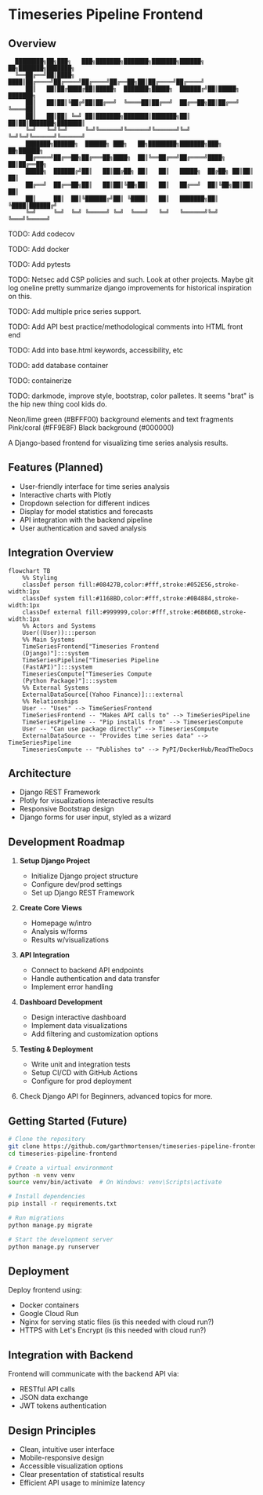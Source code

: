 # Timeseries Pipeline Frontend

## Overview

```ascii
  ████████╗██╗███╗   ███╗███████╗███████╗███████╗██████╗ ██╗███████╗███████╗
  ╚══██╔══╝██║████╗ ████║██╔════╝██╔════╝██╔════╝██╔══██╗██║██╔════╝██╔════╝
     ██║   ██║██╔████╔██║█████╗  ███████╗█████╗  ██████╔╝██║█████╗  ███████╗
     ██║   ██║██║╚██╔╝██║██╔══╝  ╚════██║██╔══╝  ██╔══██╗██║██╔══╝  ╚════██║
     ██║   ██║██║ ╚═╝ ██║███████╗███████║███████╗██║  ██║██║███████╗███████║
     ╚═╝   ╚═╝╚═╝     ╚═╝╚══════╝╚══════╝╚══════╝╚═╝  ╚═╝╚═╝╚══════╝╚══════╝
     ███████╗██████╗  ██████╗ ███╗   ██╗████████╗███████╗███╗   ██╗██████╗
     ██╔════╝██╔══██╗██╔═══██╗████╗  ██║╚══██╔══╝██╔════╝████╗  ██║██╔══██╗
     █████╗  ██████╔╝██║   ██║██╔██╗ ██║   ██║   █████╗  ██╔██╗ ██║██║  ██║
     ██╔══╝  ██╔══██╗██║   ██║██║╚██╗██║   ██║   ██╔══╝  ██║╚██╗██║██║  ██║
     ██║     ██║  ██║╚██████╔╝██║ ╚████║   ██║   ███████╗██║ ╚████║██████╔╝
     ╚═╝     ╚═╝  ╚═╝ ╚═════╝ ╚═╝  ╚═══╝   ╚═╝   ╚══════╝╚═╝  ╚═══╝╚═════╝
```

TODO: Add codecov

TODO: Add docker

TODO: Add pytests

TODO: Netsec add CSP policies and such. Look at other projects. Maybe git log oneline pretty summarize django improvements for historical inspiration on this.

TODO: Add multiple price series support.

TODO: Add API best practice/methodological comments into HTML front end

TODO: Add into base.html keywords, accessibility, etc

TODO: add database container

TODO: containerize

TODO: darkmode, improve style, bootstrap, color palletes. It seems "brat" is the hip new thing cool kids do.

Neon/lime green (#BFFF00) background elements and text fragments
Pink/coral (#FF9E8F)
Black background (#000000)

A Django-based frontend for visualizing time series analysis results.

## Features (Planned)

- User-friendly interface for time series analysis
- Interactive charts with Plotly
- Dropdown selection for different indices
- Display for model statistics and forecasts
- API integration with the backend pipeline
- User authentication and saved analysis

## Integration Overview

```mermaid
flowchart TB
    %% Styling
    classDef person fill:#08427B,color:#fff,stroke:#052E56,stroke-width:1px
    classDef system fill:#1168BD,color:#fff,stroke:#0B4884,stroke-width:1px
    classDef external fill:#999999,color:#fff,stroke:#6B6B6B,stroke-width:1px
    %% Actors and Systems
    User((User)):::person
    %% Main Systems
    TimeSeriesFrontend["Timeseries Frontend
    (Django)"]:::system
    TimeSeriesPipeline["Timeseries Pipeline
    (FastAPI)"]:::system
    TimeseriesCompute["Timeseries Compute
    (Python Package)"]:::system
    %% External Systems
    ExternalDataSource[(Yahoo Finance)]:::external
    %% Relationships
    User -- "Uses" --> TimeSeriesFrontend
    TimeSeriesFrontend -- "Makes API calls to" --> TimeSeriesPipeline
    TimeSeriesPipeline -- "Pip installs from" --> TimeseriesCompute
    User -- "Can use package directly" --> TimeseriesCompute  
    ExternalDataSource -- "Provides time series data" --> TimeSeriesPipeline
    TimeseriesCompute -- "Publishes to" --> PyPI/DockerHub/ReadTheDocs
```

## Architecture

- Django REST Framework
- Plotly for visualizations interactive results
- Responsive Bootstrap design
- Django forms for user input, styled as a wizard

## Development Roadmap

1. **Setup Django Project**
   - Initialize Django project structure
   - Configure dev/prod settings
   - Set up Django REST Framework

2. **Create Core Views**
   - Homepage w/intro
   - Analysis w/forms
   - Results w/visualizations

3. **API Integration**
   - Connect to backend API endpoints
   - Handle authentication and data transfer
   - Implement error handling

4. **Dashboard Development**
   - Design interactive dashboard
   - Implement data visualizations
   - Add filtering and customization options

5. **Testing & Deployment**
   - Write unit and integration tests
   - Setup CI/CD with GitHub Actions
   - Configure for prod deployment

6. Check Django API for Beginners, advanced topics for more.

## Getting Started (Future)

```bash
# Clone the repository
git clone https://github.com/garthmortensen/timeseries-pipeline-frontend.git
cd timeseries-pipeline-frontend

# Create a virtual environment
python -m venv venv
source venv/bin/activate  # On Windows: venv\Scripts\activate

# Install dependencies
pip install -r requirements.txt

# Run migrations
python manage.py migrate

# Start the development server
python manage.py runserver
```

## Deployment

Deploy frontend using:

- Docker containers
- Google Cloud Run
- Nginx for serving static files (is this needed with cloud run?)
- HTTPS with Let's Encrypt (is this needed with cloud run?)

## Integration with Backend

Frontend will communicate with the backend API via:

- RESTful API calls
- JSON data exchange
- JWT tokens authentication

## Design Principles

- Clean, intuitive user interface
- Mobile-responsive design
- Accessible visualization options
- Clear presentation of statistical results
- Efficient API usage to minimize latency
